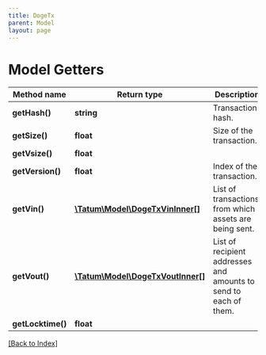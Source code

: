 ```yaml
---
title: DogeTx
parent: Model
layout: page
---
```


# Model Getters

Method name | Return type | Description | Notes
------------ | ------------- | ------------- | -------------
**getHash()** | **string** | Transaction hash. | [optional]
**getSize()** | **float** | Size of the transaction. | [optional]
**getVsize()** | **float** |  | [optional]
**getVersion()** | **float** | Index of the transaction. | [optional]
**getVin()** | [**\Tatum\Model\DogeTxVinInner[]**](DogeTxVinInner.md) | List of transactions, from which assets are being sent. | [optional]
**getVout()** | [**\Tatum\Model\DogeTxVoutInner[]**](DogeTxVoutInner.md) | List of recipient addresses and amounts to send to each of them. | [optional]
**getLocktime()** | **float** |  | [optional]

[[Back to Index]](../index.md)
